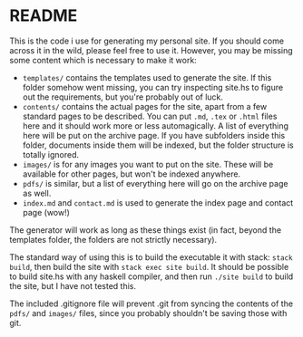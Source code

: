 # README

This is the code i use for generating my personal site.
If you should come across it in the wild, please feel free to use it.
However, you may be missing some content which is necessary to make it work:

- `templates/` contains the templates used to generate the site. If this folder somehow went missing, you can try inspecting site.hs to figure out the requirements, but you're probably out of luck.
- `contents/` contains the actual pages for the site, apart from a few standard pages to be described. You can put `.md`, `.tex` or `.html` files here and it should work more or less automagically. A list of everything here will be put on the archive page. If you have subfolders inside this folder, documents inside them will be indexed, but the folder structure is totally ignored.
- `images/` is for any images you want to put on the site. These will be available for other pages, but won't be indexed anywhere.
- `pdfs/` is similar, but a list of everything here will go on the archive page as well.
- `index.md` and `contact.md` is used to generate the index page and contact page (wow!)

The generator will work as long as these things exist (in fact, beyond the templates folder, the folders are not strictly necessary).

The standard way of using this is to build the executable it with stack: `stack build`, then build the site with `stack exec site build`.
It should be possible to build site.hs with any haskell compiler, and then run `./site build` to build the site, but I have not tested this.

The included .gitignore file will prevent .git from syncing the contents of the `pdfs/` and `images/` files, since you probably shouldn't be saving those with git.
